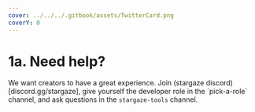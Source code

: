 ```yaml
---
cover: ../../../.gitbook/assets/TwitterCard.png
coverY: 0
---
```


# 1a. Need help?

We want creators to have a great experience. Join (stargaze discord)\[discord.gg/stargaze], give yourself the developer role in the \`pick-a-role\` channel, and ask questions in the `stargaze-tools` channel.
